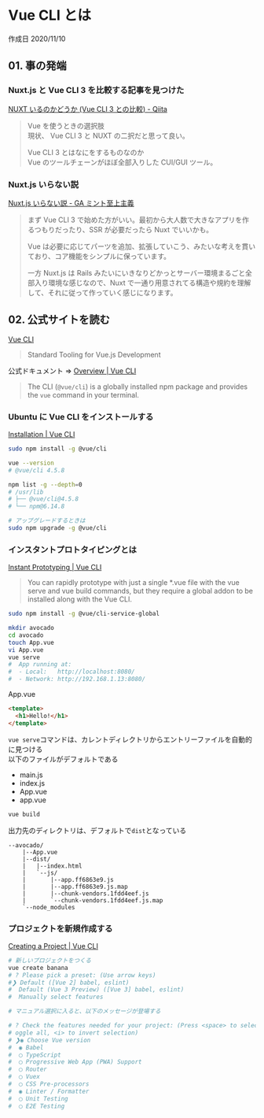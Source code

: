 # Vue CLI とは

作成日 2020/11/10

## 01. 事の発端

### Nuxt.js と Vue CLI 3 を比較する記事を見つけた

[NUXT いるのかどうか \(Vue CLI 3 との比較\) \- Qiita](https://qiita.com/macoshita/items/bf295a1e0f5fefff3d8e)

> Vue を使うときの選択肢\
> 現状、 Vue CLI 3 と NUXT の二択だと思って良い。
>
> Vue CLI 3 とはなにをするものなのか\
> Vue のツールチェーンがほぼ全部入りした CUI/GUI ツール。

### Nuxt.js いらない説

[Nuxt\.js いらない説 \- GA ミント至上主義](https://uyamazak.hatenablog.com/entry/2018/08/15/124952)

> まず Vue CLI 3 で始めた方がいい。最初から大人数で大きなアプリを作るつもりだったり、SSR が必要だったら Nuxt でいいかも。
>
> Vue は必要に応じてパーツを追加、拡張していこう、みたいな考えを貫いており、コア機能をシンプルに保っています。
>
> 一方 Nuxt.js は Rails みたいにいきなりどかっとサーバー環境まるごと全部入り環境な感じなので、Nuxt で一通り用意されてる構造や規約を理解して、それに従って作っていく感じになります。

## 02. 公式サイトを読む

[Vue CLI](https://cli.vuejs.org/)

> Standard Tooling for Vue.js Development

公式ドキュメント => [Overview \| Vue CLI](https://cli.vuejs.org/guide/)

> The CLI (`@vue/cli`) is a globally installed npm package and provides the `vue` command in your terminal.

### Ubuntu に Vue CLI をインストールする

[Installation \| Vue CLI](https://cli.vuejs.org/guide/installation.html)

```bash
sudo npm install -g @vue/cli

vue --version
# @vue/cli 4.5.8

npm list -g --depth=0
# /usr/lib
# ├── @vue/cli@4.5.8
# └── npm@6.14.8

# アップグレードするときは
sudo npm upgrade -g @vue/cli
```

### インスタントプロトタイピングとは

[Instant Prototyping \| Vue CLI](https://cli.vuejs.org/guide/prototyping.html)

> You can rapidly prototype with just a single \*.vue file with the vue serve and vue build commands, but they require a global addon to be installed along with the Vue CLI.

```bash
sudo npm install -g @vue/cli-service-global

mkdir avocado
cd avocado
touch App.vue
vi App.vue
vue serve
#  App running at:
#  - Local:   http://localhost:8080/
#  - Network: http://192.168.1.13:8080/
```

App.vue

```html
<template>
  <h1>Hello!</h1>
</template>
```

`vue serve`コマンドは、カレントディレクトリからエントリーファイルを自動的に見つける\
以下のファイルがデフォルトである

- main.js
- index.js
- App.vue
- app.vue

```bash
vue build
```

出力先のディレクトリは、デフォルトで`dist`となっている

```text
--avocado/
    |--App.vue
    |--dist/
    |   |--index.html
    |   `--js/
    |       |--app.ff6863e9.js
    |       |--app.ff6863e9.js.map
    |       |--chunk-vendors.1fdd4eef.js
    |       `--chunk-vendors.1fdd4eef.js.map
    `--node_modules
```

### プロジェクトを新規作成する

[Creating a Project \| Vue CLI](https://cli.vuejs.org/guide/creating-a-project.html)

```bash
# 新しいプロジェクトをつくる
vue create banana
# ? Please pick a preset: (Use arrow keys)
#❯ Default ([Vue 2] babel, eslint)
#  Default (Vue 3 Preview) ([Vue 3] babel, eslint)
#  Manually select features

# マニュアル選択に入ると、以下のメッセージが登場する

# ? Check the features needed for your project: (Press <space> to select, <a> to t
# oggle all, <i> to invert selection)
# ❯◉ Choose Vue version
#  ◉ Babel
#  ◯ TypeScript
#  ◯ Progressive Web App (PWA) Support
#  ◯ Router
#  ◯ Vuex
#  ◯ CSS Pre-processors
#  ◉ Linter / Formatter
#  ◯ Unit Testing
#  ◯ E2E Testing
```
